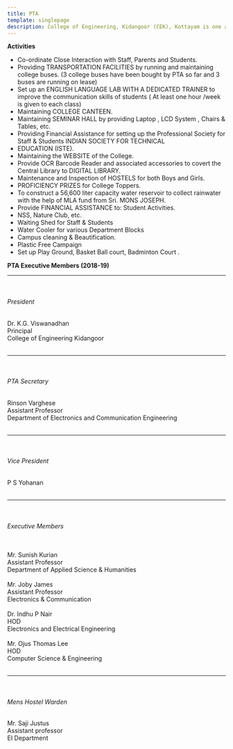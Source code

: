 ```yaml
---
title: PTA
template: singlepage
description: College of Engineering, Kidangoor (CEK), Kottayam is one among the premier institutions in the state. The college is governed by the Co-operative Academy of Professional Education established by the Government of Kerala. The admissions are based on the rank obtained by the students in the State Entrance examinations and functioning of the college is according to the rules and regulations formulated by the Government of Kerala.
---
```



**Activities**

- Co-ordinate Close Interaction with Staff, Parents and Students.
 - Providing TRANSPORTATION FACILITIES by running and maintaining college buses. (3 college buses have been bought by PTA so far and 3 buses are running on lease)
- Set up an ENGLISH LANGUAGE LAB WITH A DEDICATED TRAINER to improve the communication skills of students   ( At least one hour /week is given to each class)
 - Maintaining COLLEGE CANTEEN.
 - Maintaining SEMINAR HALL by providing Laptop , LCD System , Chairs & Tables, etc.
 - Providing Financial Assistance for setting up the Professional Society for Staff & Students INDIAN SOCIETY FOR TECHNICAL
- EDUCATION (ISTE).
 - Maintaining the WEBSITE of the College.
 - Provide OCR Barcode Reader and associated accessories to covert the Central Library to DIGITAL LIBRARY.
 - Maintenance and Inspection of HOSTELS for both Boys and Girls.
 - PROFICIENCY PRIZES for College Toppers.
 - To construct a 56,600 liter capacity water reservoir to collect rainwater with the help of MLA fund from Sri. MONS JOSEPH.
- Provide FINANCIAL ASSISTANCE to:
  Student Activities.
 - NSS, Nature Club, etc.
  - Waiting Shed for Staff & Students
  - Water Cooler for various Department Blocks
  - Campus cleaning & Beautification.
  - Plastic Free Campaign
  - Set up Play Ground, Basket Ball court, Badminton Court .

**PTA Executive Members (2018-19)**
****
<br>
<h6>President</h6>
Dr. K.G. Viswanadhan<br>
Principal<br>
College of Engineering Kidangoor
<br>
<br>

****
<br>

<h6>PTA Secretary</h6>
Rinson Varghese<br>
Assistant Professor<br>
Department of Electronics and Communication Engineering<br>
<br>

****
<br>

<h6>Vice President</h6>
P S Yohanan<br>
<br>

****
<br>

<h6>Executive Members</h6>
<br>
Mr. Sunish Kurian<br>
Assistant Professor<br>
Department of Applied Science & Humanities<br>
<br>
Mr. Joby James<br>
Assistant Professor<br>
Electronics & Communication<br>
<br>
Dr. Indhu P Nair<br>
HOD<br>
Electronics and Electrical Engineering<br>
<br>
Mr. Ojus Thomas Lee<br>
HOD<br>
Computer Science & Engineering<br>
<br>

****
<br>

<h6>Mens Hostel Warden</h6>
Mr. Saji Justus<br>
Assistant professor<br>
EI Department<br>
